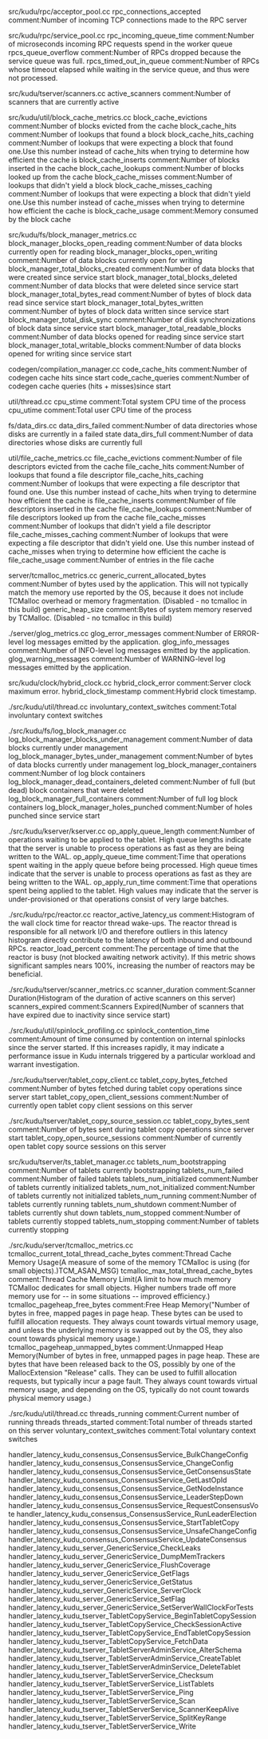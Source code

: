 src/kudu/rpc/acceptor_pool.cc
rpc_connections_accepted comment:Number of incoming TCP connections made to the RPC server

src/kudu/rpc/service_pool.cc
rpc_incoming_queue_time comment:Number of microseconds incoming RPC requests spend in the worker queue
rpcs_queue_overflow comment:Number of RPCs dropped because the service queue was full.
rpcs_timed_out_in_queue comment:Number of RPCs whose timeout elapsed while waiting in the service queue, and thus were not processed.

src/kudu/tserver/scanners.cc
active_scanners comment:Number of scanners that are currently active 

src/kudu/util/block_cache_metrics.cc
block_cache_evictions comment:Number of blocks evicted from the cache
block_cache_hits comment:Number of lookups that found a block
block_cache_hits_caching comment:Number of lookups that were expecting a block that found one.Use this number instead of cache_hits when trying to determine how efficient the cache is
block_cache_inserts comment:Number of blocks inserted in the cache
block_cache_lookups comment:Number of blocks looked up from the cache
block_cache_misses comment:Number of lookups that didn't yield a block
block_cache_misses_caching comment:Number of lookups that were expecting a block that didn't yield one.Use this number instead of cache_misses when trying to determine how efficient the cache is
block_cache_usage comment:Memory consumed by the block cache

src/kudu/fs/block_manager_metrics.cc
block_manager_blocks_open_reading comment:Number of data blocks currently open for reading
block_manager_blocks_open_writing comment:Number of data blocks currently open for writing
block_manager_total_blocks_created comment:Number of data blocks that were created since service start
block_manager_total_blocks_deleted comment:Number of data blocks that were deleted since service start
block_manager_total_bytes_read comment:Number of bytes of block data read since service start
block_manager_total_bytes_written comment:Number of bytes of block data written since service start
block_manager_total_disk_sync comment:Number of disk synchronizations of block data since service start
block_manager_total_readable_blocks comment:Number of data blocks opened for reading since service start
block_manager_total_writable_blocks comment:Number of data blocks opened for writing since service start


codegen/compilation_manager.cc
code_cache_hits comment:Number of codegen cache hits since start
code_cache_queries comment:Number of codegen cache queries (hits + misses)since start

util/thread.cc
cpu_stime comment:Total system CPU time of the process
cpu_utime comment:Total user CPU time of the process

fs/data_dirs.cc
data_dirs_failed comment:Number of data directories whose disks are currently in a failed state
data_dirs_full comment:Number of data directories whose disks are currently full

util/file_cache_metrics.cc
file_cache_evictions comment:Number of file descriptors evicted from the cache
file_cache_hits comment:Number of lookups that found a file descriptor
file_cache_hits_caching comment:Number of lookups that were expecting a file descriptor that found one. Use this number instead of cache_hits when trying to determine how efficient the cache is
file_cache_inserts comment:Number of file descriptors inserted in the cache
file_cache_lookups comment:Number of file descriptors looked up from the cache
file_cache_misses comment:Number of lookups that didn't yield a file descriptor
file_cache_misses_caching comment:Number of lookups that were expecting a file descriptor that didn't yield one. Use this number instead of cache_misses when trying to determine how efficient the cache is
file_cache_usage comment:Number of entries in the file cache

server/tcmalloc_metrics.cc
generic_current_allocated_bytes comment:Number of bytes used by the application. This will not typically match the memory use reported by the OS, because it does not include TCMalloc overhead or memory fragmentation. (Disabled - no tcmalloc in this build)
generic_heap_size comment:Bytes of system memory reserved by TCMalloc. (Disabled - no tcmalloc in this build)

./server/glog_metrics.cc
glog_error_messages comment:Number of ERROR-level log messages emitted by the application.
glog_info_messages comment:Number of INFO-level log messages emitted by the application.
glog_warning_messages comment:Number of WARNING-level log messages emitted by the application.

src/kudu/clock/hybrid_clock.cc
hybrid_clock_error comment:Server clock maximum error.
hybrid_clock_timestamp comment:Hybrid clock timestamp.

./src/kudu/util/thread.cc
involuntary_context_switches comment:Total involuntary context switches 

./src/kudu/fs/log_block_manager.cc
log_block_manager_blocks_under_management comment:Number of data blocks currently under management
log_block_manager_bytes_under_management comment:Number of bytes of data blocks currently under management
log_block_manager_containers comment:Number of log block containers
log_block_manager_dead_containers_deleted comment:Number of full (but dead) block containers that were deleted
log_block_manager_full_containers comment:Number of full log block containers
log_block_manager_holes_punched comment:Number of holes punched since service start

./src/kudu/kserver/kserver.cc
op_apply_queue_length comment:Number of operations waiting to be applied to the tablet. High queue lengths indicate that the server is unable to process operations as fast as they are being written to the WAL.
op_apply_queue_time comment:Time that operations spent waiting in the apply queue before being processed. High queue times indicate that the server is unable to process operations as fast as they are being written to the WAL.
op_apply_run_time comment:Time that operations spent being applied to the tablet. High values may indicate that the server is under-provisioned or that operations consist of very large batches.

./src/kudu/rpc/reactor.cc
reactor_active_latency_us comment:Histogram of the wall clock time for reactor thread wake-ups. The reactor thread is responsible for all network I/O and therefore outliers in this latency histogram directly contribute to the latency of both inbound and outbound RPCs.
reactor_load_percent comment:The percentage of time that the reactor is busy (not blocked awaiting network activity). If this metric shows significant samples nears 100%, increasing the number of reactors may be beneficial.

./src/kudu/tserver/scanner_metrics.cc
scanner_duration comment:Scanner Duration(Histogram of the duration of active scanners on this server)
scanners_expired comment:Scanners Expired(Number of scanners that have expired due to inactivity since service start)

./src/kudu/util/spinlock_profiling.cc
spinlock_contention_time comment:Amount of time consumed by contention on internal spinlocks since the server started. If this increases rapidly, it may indicate a performance issue in Kudu internals triggered by a particular workload and warrant investigation.

./src/kudu/tserver/tablet_copy_client.cc
tablet_copy_bytes_fetched comment:Number of bytes fetched during tablet copy operations since server start
tablet_copy_open_client_sessions comment:Number of currently open tablet copy client sessions on this server

./src/kudu/tserver/tablet_copy_source_session.cc
tablet_copy_bytes_sent comment:Number of bytes sent during tablet copy operations since server start
tablet_copy_open_source_sessions comment:Number of currently open tablet copy source sessions on this server

src/kudu/tserver/ts_tablet_manager.cc
tablets_num_bootstrapping comment:Number of tablets currently bootstrapping
tablets_num_failed comment:Number of failed tablets
tablets_num_initialized comment:Number of tablets currently initialized
tablets_num_not_initialized comment:Number of tablets currently not initialized
tablets_num_running comment:Number of tablets currently running
tablets_num_shutdown comment:Number of tablets currently shut down
tablets_num_stopped comment:Number of tablets currently stopped
tablets_num_stopping comment:Number of tablets currently stopping

./src/kudu/server/tcmalloc_metrics.cc
tcmalloc_current_total_thread_cache_bytes comment:Thread Cache Memory Usage(A measure of some of the memory TCMalloc is using (for small objects).)TCM_ASAN_MSG)
tcmalloc_max_total_thread_cache_bytes comment:Thread Cache Memory Limit(A limit to how much memory TCMalloc dedicates for small objects. Higher numbers trade off more memory use for -- in some situations -- improved efficiency.)
tcmalloc_pageheap_free_bytes comment:Free Heap Memory("Number of bytes in free, mapped pages in page heap. These bytes can be used to fulfill allocation requests. They always count towards virtual memory usage, and unless the underlying memory is swapped out by the OS, they also count towards physical memory usage.)
tcmalloc_pageheap_unmapped_bytes comment:Unmapped Heap Memory(Number of bytes in free, unmapped pages in page heap. These are bytes that have been released back to the OS, possibly by one of the MallocExtension \"Release\" calls. They can be used to fulfill allocation requests, but typically incur a page fault. They always count towards virtual memory usage, and depending on the OS, typically do not count towards physical memory usage.)

./src/kudu/util/thread.cc
threads_running comment:Current number of running threads
threads_started comment:Total number of threads started on this server
voluntary_context_switches comment:Total voluntary context switches


handler_latency_kudu_consensus_ConsensusService_BulkChangeConfig
handler_latency_kudu_consensus_ConsensusService_ChangeConfig
handler_latency_kudu_consensus_ConsensusService_GetConsensusState
handler_latency_kudu_consensus_ConsensusService_GetLastOpId
handler_latency_kudu_consensus_ConsensusService_GetNodeInstance
handler_latency_kudu_consensus_ConsensusService_LeaderStepDown
handler_latency_kudu_consensus_ConsensusService_RequestConsensusVote
handler_latency_kudu_consensus_ConsensusService_RunLeaderElection
handler_latency_kudu_consensus_ConsensusService_StartTabletCopy
handler_latency_kudu_consensus_ConsensusService_UnsafeChangeConfig
handler_latency_kudu_consensus_ConsensusService_UpdateConsensus
handler_latency_kudu_server_GenericService_CheckLeaks
handler_latency_kudu_server_GenericService_DumpMemTrackers
handler_latency_kudu_server_GenericService_FlushCoverage
handler_latency_kudu_server_GenericService_GetFlags
handler_latency_kudu_server_GenericService_GetStatus
handler_latency_kudu_server_GenericService_ServerClock
handler_latency_kudu_server_GenericService_SetFlag
handler_latency_kudu_server_GenericService_SetServerWallClockForTests
handler_latency_kudu_tserver_TabletCopyService_BeginTabletCopySession
handler_latency_kudu_tserver_TabletCopyService_CheckSessionActive
handler_latency_kudu_tserver_TabletCopyService_EndTabletCopySession
handler_latency_kudu_tserver_TabletCopyService_FetchData
handler_latency_kudu_tserver_TabletServerAdminService_AlterSchema
handler_latency_kudu_tserver_TabletServerAdminService_CreateTablet
handler_latency_kudu_tserver_TabletServerAdminService_DeleteTablet
handler_latency_kudu_tserver_TabletServerService_Checksum
handler_latency_kudu_tserver_TabletServerService_ListTablets
handler_latency_kudu_tserver_TabletServerService_Ping
handler_latency_kudu_tserver_TabletServerService_Scan
handler_latency_kudu_tserver_TabletServerService_ScannerKeepAlive
handler_latency_kudu_tserver_TabletServerService_SplitKeyRange
handler_latency_kudu_tserver_TabletServerService_Write

